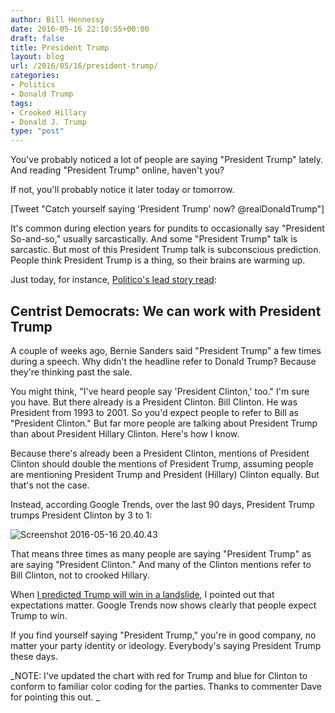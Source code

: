 ```yaml
---
author: Bill Hennessy
date: 2016-05-16 22:10:55+00:00
draft: false
title: President Trump
layout: blog
url: /2016/05/16/president-trump/
categories:
- Politics
- Donald Trump
tags:
- Crooked Hillary
- Donald J. Trump
type: "post"
---
```


You've probably noticed a lot of people are saying "President Trump" lately. And reading "President Trump" online, haven't you?

If not, you'll probably notice it later today or tomorrow.

[Tweet "Catch yourself saying 'President Trump' now? @realDonaldTrump"]

It's common during election years for pundits to occasionally say "President So-and-so," usually sarcastically. And some "President Trump" talk is sarcastic. But most of this President Trump talk is subconscious prediction. People think President Trump is a thing, so their brains are warming up.

Just today, for instance, [Politico's lead story read](https://www.politico.com/story/2016/05/donald-trump-moderate-democrats-223168):



## Centrist Democrats: We can work with President Trump



A couple of weeks ago, Bernie Sanders said "President Trump" a few times during a speech. Why didn't the headline refer to Donald Trump? Because they're thinking past the sale.

You might think, "I've heard people say 'President Clinton,' too." I'm sure you have. But there already is a President Clinton. Bill Clinton. He was President from 1993 to 2001. So you'd expect people to refer to Bill as "President Clinton." But far more people are talking about President Trump than about President Hillary Clinton. Here's how I know.

Because there's already been a President Clinton, mentions of President Clinton should double the mentions of President Trump, assuming people are mentioning President Trump and President (Hillary) Clinton equally. But that's not the case.

Instead, according Google Trends, over the last 90 days, President Trump trumps President Clinton by 3 to 1:

![Screenshot 2016-05-16 20.40.43](https://hennessysview.com/wp-content/uploads/2016/05/Screenshot-2016-05-16-20.40.43.png)


That means three times as many people are saying "President Trump" as are saying "President Clinton." And many of the Clinton mentions refer to Bill Clinton, not to crooked Hillary.

When [I predicted Trump will win in a landslide](https://hennessysview.com/2016/05/13/how-to-predict-trumps-landslide-win/), I pointed out that expectations matter. Google Trends now shows clearly that people expect Trump to win.

If you find yourself saying "President Trump," you're in good company, no matter your party identity or ideology. Everybody's saying President Trump these days.

_NOTE: I've updated the chart with red for Trump and blue for Clinton to conform to familiar color coding for the parties. Thanks to commenter Dave for pointing this out. _
